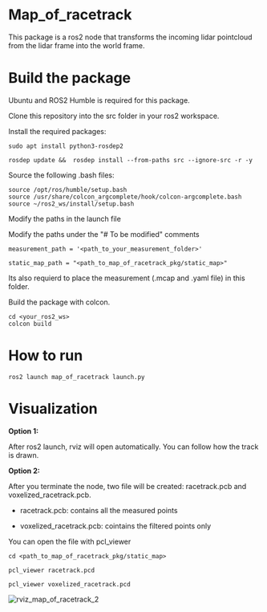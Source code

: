 # Map_of_racetrack
This package is a ros2 node that transforms the incoming lidar pointcloud from the lidar frame into the world frame.

# Build the package    
Ubuntu and ROS2 Humble is required for this package. 

Clone this repository into the src folder in your ros2 workspace.

Install the required packages:

```
sudo apt install python3-rosdep2
```
```
rosdep update &&  rosdep install --from-paths src --ignore-src -r -y
```

Source the following .bash files:

```
source /opt/ros/humble/setup.bash
source /usr/share/colcon_argcomplete/hook/colcon-argcomplete.bash
source ~/ros2_ws/install/setup.bash
```


Modify the paths in the launch file

Modify the paths under the "# To be modified" comments

```
measurement_path = '<path_to_your_measurement_folder>'
```

```
static_map_path = "<path_to_map_of_racetrack_pkg/static_map>"
```

Its also requierd to place the measurement (.mcap and .yaml file) in this folder.


Build the package with colcon.
```
cd <your_ros2_ws>
colcon build
```

# How to run

```
ros2 launch map_of_racetrack launch.py
```


# Visualization

**Option 1:**

After ros2 launch, rviz will open automatically.
You can follow how the track is drawn.

**Option 2:**

After you terminate the node, two file will be created: racetrack.pcb and voxelized_racetrack.pcb.

 - racetrack.pcb: contains all the measured points

 - voxelized_racetrack.pcb: cointains the filtered points only

You can open the file with pcl_viewer

```
cd <path_to_map_of_racetrack_pkg/static_map>
```
```
pcl_viewer racetrack.pcd
```
```
pcl_viewer voxelized_racetrack.pcd
```

![rviz_map_of_racetrack_2](https://github.com/ddaavid05/map_of_racetrack/assets/166250934/76bcc4e4-ff2d-4d53-8246-4d26a9778af7)




